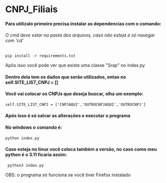   <h1 aling="center">CNPJ_Filiais</h1>
<h4>Para utilizalo primeiro precisa instalar as dependencias com o comando:</h4>
<h6>O cmd deve estar na pasta dos arquivos, caso não esteja é só navegar com 'cd'</h6>


```
pip install -r requirements.txt 
```

</h4>Após isso você pode ver que existe uma classe "Srap" no index.py</h4>
<h4>Dentro dela tem os dados que serão utilizados, entao no self.SITE_LIST_CNPJ = []</h4>
<h4>Você vai colocar os CNPJs que deseja buscar, olha um exemplo:</h4>

```
self.SITE_LIST_CNPJ = ['CNPJAQUI','OUTROCNPJAQUI','OUTROCNPJ']
```

<h4>Após isso é só salvar as alterações e executar o programa </h4>


<h4>No windows o comando é: </h4>


```
python index.py
```

<h4> Caso esteja no  linux você coloca também a versão, no caso como meu python é o 3.11 ficaria assim: </h4>


```
 python3 index.py
```


</h3>OBS: o programa só funciona se você tiver Firefox instalado</h3>

